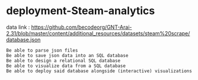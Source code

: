 # deployment-Steam-analytics
data link : https://github.com/becodeorg/GNT-Arai-2.31/blob/master/content/additional_resources/datasets/steam%20scrape/database.json



    Be able to parse json files
    Be able to save json data into an SQL database
    Be able to design a relational SQL database
    Be able to visualize data from a SQL database
    Be able to deploy said database alongside (interactive) visualizations
